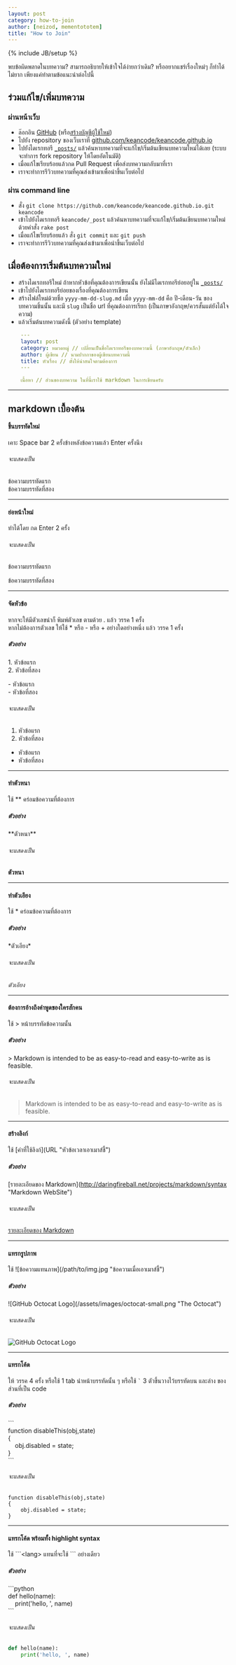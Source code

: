 ```yaml
---
layout: post
category: how-to-join
author: [neizod, mementototem]
title: "How to Join"
---
```

{% include JB/setup %}

พบข้อผิดพลาดในบทความ? สามารถอธิบายให้เข้าใจได้ง่ายกว่าเดิม? หรืออยากแชร์เรื่องใหม่ๆ ก็ทำได้ไม่ยาก เพียงแค่ทำตามข้อแนะนำต่อไปนี้

## ร่วมแก้ไข/เพิ่มบทความ

### ผ่านหน้าเว็บ

- ล๊อกอิน [GitHub](https://github.com/login) (หรือ[สร้างบัญชีผู้ใช้ใหม่](https://github.com/signup/free))
- ไปยัง repository ของเว็บเราที่ [github.com/keancode/keancode.github.io](http://github.com/keancode/keancode.github.io/)
- ไปยังไดเรกทอรี [`_posts/`](https://github.com/keancode/keancode.github.io/tree/master/_posts) แล้วค้นหาบทความที่จะแก้ไข/เริ่มต้นเขียนบทความใหม่ได้เลย (ระบบจะทำการ fork repository ให้โดยอัตโนมัติ)
- เมื่อแก้ไขเรียบร้อยแล้วกด Pull Request เพื่อส่งบทความกลับมาที่เรา
- เราจะทำการรีวิวบทความที่คุณส่งเข้ามาเพื่อนำขึ้นเว็บต่อไป

### ผ่าน command line

- สั่ง `git clone https://github.com/keancode/keancode.github.io.git keancode`
- เข้าไปยังไดเรกทอรี `keancode/_post` แล้วค้นหาบทความที่จะแก้ไข/เริ่มต้นเขียนบทความใหม่ด้วยคำสั่ง `rake post`
- เมื่อแก้ไขเรียบร้อยแล้ว สั่ง `git commit` และ `git push`
- เราจะทำการรีวิวบทความที่คุณส่งเข้ามาเพื่อนำขึ้นเว็บต่อไป

## เมื่อต้องการเริ่มต้นบทความใหม่

- สร้างไดเรกทอรีใหม่ ถ้าหากหัวข้อที่คุณต้องการเขียนนั้น ยังไม่มีไดเรกทอรีย่อยอยู่ใน [`_posts/`](https://github.com/keancode/keancode.github.io/tree/master/_posts)
- เข้าไปยังไดเรกทอรีย่อยของเรื่องที่คุณต้องการเขียน
- สร้างไฟล์ใหม่ด้วยชื่อ `yyyy-mm-dd-slug.md` เมื่อ `yyyy-mm-dd` คือ ปี-เดือน-วัน ของบทความชิ้นนั้น และมี `slug` เป็นชื่อ url ที่คุณต้องการเรียก (เป็นภาษาอังกฤษ/ควรสั้นแต่ยังได้ใจความ)
- แล้วเริ่มต้นบทความดังนี้ (ตัวอย่าง template)

```yaml
    ---
    layout: post
    category: หมวดหมู่ // เปลี่ยนเป็นชื่อไดเรกทอรีของบทความนี้ (ภาษาอังกฤษ/ตัวเล็ก)
    author: ผู้เขียน // นามปากกาของผู้เขียนบทความนี้
    title: หัวเรื่อง // ตั้งให้น่าสนใจตามต้องการ
    ---

    เนื้อหา // ส่วนของบทความ ในที่นี้เราใช้ markdown ในการเขียนครับ
```

---

## markdown เบื้องต้น

#### ขึ้นบรรทัดใหม่

เคาะ Space bar 2 ครั้งข้างหลังข้อความแล้ว Enter ครั้งนึง

###### จะแสดงเป็น

ข้อความบรรทัดแรก  
ข้อความบรรทัดที่สอง

---

#### ย่อหน้าใหม่

ทำได้โดย กด Enter 2 ครั้ง

###### จะแสดงเป็น

ข้อความบรรทัดแรก

ข้อความบรรทัดที่สอง

---

#### จัดหัวข้อ

หากจะให้มีตัวเลขนำก็ พิมพ์ตัวเลข ตามด้วย . แล้ว วรรค 1 ครั้ง  
หากไม่ต้องการตัวเลข ให้ใช้ * หรือ - หรือ + อย่างใดอย่างหนึ่ง แล้ว วรรค 1 ครั้ง

##### ตัวอย่าง

1\. หัวข้อแรก  
2\. หัวข้อที่สอง

\- หัวข้อแรก  
\- หัวข้อที่สอง

###### จะแสดงเป็น

1. หัวข้อแรก
2. หัวข้อที่สอง

- หัวข้อแรก
- หัวข้อที่สอง

---

#### ทำตัวหนา

ใช้ \*\* คร่อมข้อความที่ต้องการ

##### ตัวอย่าง

\*\*ตัวหนา\*\*

###### จะแสดงเป็น

**ตัวหนา**

---

#### ทำตัวเอียง

ใช้ \* คร่อมข้อความที่ต้องการ

##### ตัวอย่าง

\*ตัวเอียง\*

###### จะแสดงเป็น

*ตัวเอียง*

---

#### ต้องการอ้างถึงคำพูดของใครสักคน

ใช้ > หน้าบรรทัดข้อความนั้น

##### ตัวอย่าง

\> Markdown is intended to be as easy-to-read and easy-to-write as is feasible.

###### จะแสดงเป็น

> Markdown is intended to be as easy-to-read and easy-to-write as is feasible.

---

#### สร้างลิงก์

ใช้ \[คำที่ใช้ลิงก์\]\(URL "หัวข้อเวลาเอาเมาส์ชี้"\)

##### ตัวอย่าง

\[รายละเอียดของ Markdown\]\(http://daringfireball.net/projects/markdown/syntax "Markdown WebSite"\)

###### จะแสดงเป็น

[รายละเอียดของ Markdown](http://daringfireball.net/projects/markdown/syntax "Markdown WebSite")

---

#### แทรกรูปภาพ

ใช้ \!\[ข้อความแทนภาพ\]\(/path/to/img.jpg "ข้อความเมื่อเอาเมาส์ชี้"\)

##### ตัวอย่าง

\!\[GitHub Octocat Logo\]\(/assets/images/octocat-small.png "The Octocat"\)

###### จะแสดงเป็น

![GitHub Octocat Logo](/assets/images/octocat-small.png "The Octocat")

---

#### แทรกโค้ด

ให้ วรรค 4 ครั้ง หรือใช้ 1 tab นำหน้าบรรทัดนั้น ๆ หรือใช้ `` ` `` 3 ตัวขึ้นวางไว้บรรทัดบน และล่าง ของส่วนที่เป็น code

##### ตัวอย่าง

\`\`\`  
function disableThis(obj,state)  
{  
&nbsp;&nbsp;&nbsp;&nbsp;obj.disabled = state;  
}  
\`\`\`

###### จะแสดงเป็น

```
function disableThis(obj,state)
{
    obj.disabled = state;
}
```

---

#### แทรกโค้ด พร้อมทั้ง highlight syntax

ใช้ \`\`\`&lt;lang&gt; แทนที่จะใช้ \`\`\` อย่างเดียว

##### ตัวอย่าง

\`\`\`python  
def hello(name):  
&nbsp;&nbsp;&nbsp;&nbsp;print('hello, ', name)  
\`\`\`

###### จะแสดงเป็น

```python
def hello(name):
    print('hello, ', name)
```
